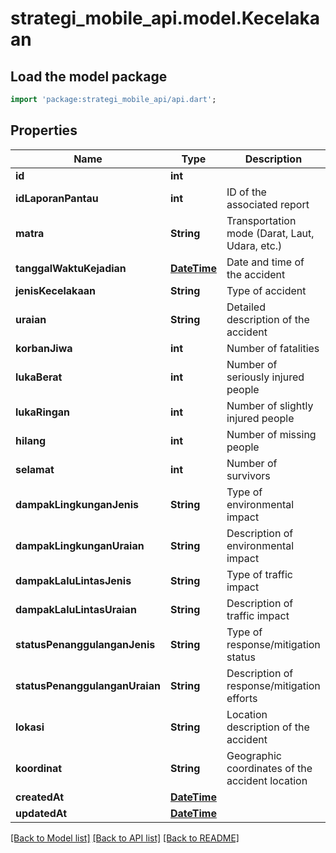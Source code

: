 # strategi_mobile_api.model.Kecelakaan

## Load the model package
```dart
import 'package:strategi_mobile_api/api.dart';
```

## Properties
Name | Type | Description | Notes
------------ | ------------- | ------------- | -------------
**id** | **int** |  | [optional] 
**idLaporanPantau** | **int** | ID of the associated report | [optional] 
**matra** | **String** | Transportation mode (Darat, Laut, Udara, etc.) | [optional] 
**tanggalWaktuKejadian** | [**DateTime**](DateTime.md) | Date and time of the accident | [optional] 
**jenisKecelakaan** | **String** | Type of accident | [optional] 
**uraian** | **String** | Detailed description of the accident | [optional] 
**korbanJiwa** | **int** | Number of fatalities | [optional] 
**lukaBerat** | **int** | Number of seriously injured people | [optional] 
**lukaRingan** | **int** | Number of slightly injured people | [optional] 
**hilang** | **int** | Number of missing people | [optional] 
**selamat** | **int** | Number of survivors | [optional] 
**dampakLingkunganJenis** | **String** | Type of environmental impact | [optional] 
**dampakLingkunganUraian** | **String** | Description of environmental impact | [optional] 
**dampakLaluLintasJenis** | **String** | Type of traffic impact | [optional] 
**dampakLaluLintasUraian** | **String** | Description of traffic impact | [optional] 
**statusPenanggulanganJenis** | **String** | Type of response/mitigation status | [optional] 
**statusPenanggulanganUraian** | **String** | Description of response/mitigation efforts | [optional] 
**lokasi** | **String** | Location description of the accident | [optional] 
**koordinat** | **String** | Geographic coordinates of the accident location | [optional] 
**createdAt** | [**DateTime**](DateTime.md) |  | [optional] 
**updatedAt** | [**DateTime**](DateTime.md) |  | [optional] 

[[Back to Model list]](../README.md#documentation-for-models) [[Back to API list]](../README.md#documentation-for-api-endpoints) [[Back to README]](../README.md)


